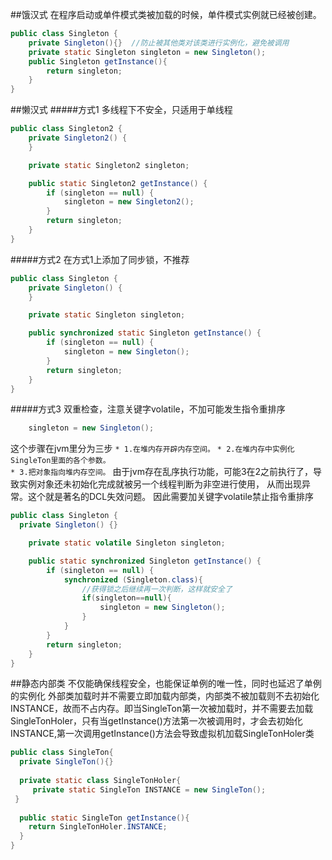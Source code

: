 ##饿汉式
在程序启动或单件模式类被加载的时候，单件模式实例就已经被创建。
```java
public class Singleton {
    private Singleton(){}  //防止被其他类对该类进行实例化，避免被调用
    private static Singleton singleton = new Singleton();
    public Singleton getInstance(){
        return singleton;
    }
}
```
##懒汉式
#####方式1
多线程下不安全，只适用于单线程
```java
public class Singleton2 {
    private Singleton2() {
    }

    private static Singleton2 singleton;

    public static Singleton2 getInstance() {
        if (singleton == null) {
            singleton = new Singleton2();
        }
        return singleton;
    }
}
```
#####方式2
在方式1上添加了同步锁，不推荐
```java
public class Singleton {
    private Singleton() {
    }

    private static Singleton singleton;

    public synchronized static Singleton getInstance() {
        if (singleton == null) {
            singleton = new Singleton();
        }
        return singleton;
    }
}
```
#####方式3
双重检查，注意关键字volatile，不加可能发生指令重排序
```java
    singleton = new Singleton();
```
这个步骤在jvm里分为三步
  `* 1.在堆内存开辟内存空间。` 
  `* 2.在堆内存中实例化SingleTon里面的各个参数。`   
  `* 3.把对象指向堆内存空间。` 
 由于jvm存在乱序执行功能，可能3在2之前执行了，导致实例对象还未初始化完成就被另一个线程判断为非空进行使用，
 从而出现异常。这个就是著名的DCL失效问题。
 因此需要加关键字volatile禁止指令重排序
```java
public class Singleton {
  private Singleton() {}

    private static volatile Singleton singleton;

    public static synchronized Singleton getInstance() {
        if (singleton == null) {
            synchronized (Singleton.class){
                //获得锁之后继续再一次判断，这样就安全了
                if(singleton==null){
                    singleton = new Singleton();
                }
            }
        }
        return singleton;
    }
}
```

##静态内部类
不仅能确保线程安全，也能保证单例的唯一性，同时也延迟了单例的实例化
外部类加载时并不需要立即加载内部类，内部类不被加载则不去初始化INSTANCE，故而不占内存。即当SingleTon第一次被加载时，并不需要去加载SingleTonHoler，只有当getInstance()方法第一次被调用时，才会去初始化INSTANCE,第一次调用getInstance()方法会导致虚拟机加载SingleTonHoler类
```java
public class SingleTon{
  private SingleTon(){}
 
  private static class SingleTonHoler{
     private static SingleTon INSTANCE = new SingleTon();
 }
 
  public static SingleTon getInstance(){
    return SingleTonHoler.INSTANCE;
  }
}
```